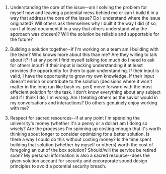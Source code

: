 1. Understanding the core of the issue--am I solving the problem for myself now and leaving a potential mess behind me or can I build it in a way that address the core of the issue? Do I understand where the issue originated? Will others ask themselves why I built it the way I did (if so, can I at least document it in a way that others understand why the approach was chosen)? Will the solution be reliable and supportable for the future?

2. Building a solution together--if I'm working on a team am I building with the team? Who knows more about this than me? Are they willing to talk about it? If at any point I find myself talking too much do I need to ask for others input? If their input is lacking understanding it at least provides the opportunity for them to gain understanding. If their input is valid, I have the opportunity to grow my own knowledge. If their input doesn't enrich or contribute to the solution (decisions where it won't matter in the long run like bash vs. perl) move forward with the most effecient solution for the task. I don't know everything about any subject and if I think I do, I'm wrong. Am I treating others as the savior would in my conversations and interactions? Do others genuinely enjoy working with me?

3. Respect for sacred resources--if at any point I'm spending the university's money (whether it's a penny or a dollar) am I doing so wisely? Are the processes I'm spinning up costing enough that it's worth thinking about longer to consider optimizing for a better solution. Is there a way I could do this without costing money? Is the time spent building that solution (whether by myself or others) worth the cost of foregoing an out of the box solution? Should/will the service be retired soon? My personal information is also a sacred resource--does the given solution account for security and encorporate sound design principles to avoid a potential security breach.

